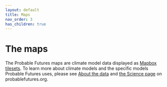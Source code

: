 ```yaml
---
layout: default
title: Maps
nav_order: 3
has_children: true
---
```


# The maps

The Probable Futures maps are climate model data displayed as [Mapbox tilesets](/map-tilesets). To learn more about climate models and the specific models Probable Futures uses, please see [About the data](/background-about) and [the Science page](https://probablefutures.org/science/) on probablefutures.org.